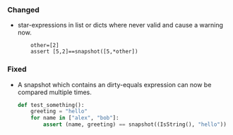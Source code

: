 <!--
A new scriv changelog fragment.

Uncomment the section that is right (remove the HTML comment wrapper).
-->

<!--
### Removed

- A bullet item for the Removed category.

-->
<!--
### Added

- A bullet item for the Added category.

-->
### Changed

- star-expressions in list or dicts where never valid and cause a warning now.
    ```
        other=[2]
        assert [5,2]==snapshot([5,*other])
    ```

<!--
### Deprecated

- A bullet item for the Deprecated category.

-->
### Fixed

- A snapshot which contains an dirty-equals expression can now be compared multiple times.

    ``` python
    def test_something():
        greeting = "hello"
        for name in ["alex", "bob"]:
            assert (name, greeting) == snapshot((IsString(), "hello"))
    ```

<!--
### Security

- A bullet item for the Security category.

-->
